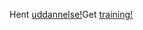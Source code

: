 <span data-ttu-id="6d697-101">Hent [uddannelse!](/learn/dynamics365/business-central?WT.mc_id=dyn365bc_landingpage-docs)</span><span class="sxs-lookup"><span data-stu-id="6d697-101">Get [training!](/learn/dynamics365/business-central?WT.mc_id=dyn365bc_landingpage-docs)</span></span>
